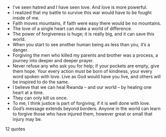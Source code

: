  - I’ve seen hatred and I have seen love. And love is more powerful.
 - I realized that my battle to survive this war would have to be fought inside of me.
 - Faith moves mountains, if faith were easy there would be no mountains.
 - The love of a single heart can make a world of difference.
 - The power of forgiveness is huge; it is really big, and it can save this world.
 - When you start to see another human being as less than you, it’s a danger.
 - Forgiving the men who killed my parents and brother was a process, a journey into deeper and deeper prayer.
 - Never refuse any who ask you for help; if your pockets are empty, give them hope. Your every action must be born of kindness, your every word spoken with love. Live as God would have you live, and others will be inspired to do the same.
 - I believe that we can heal Rwanda – and our world – by healing one heart at a time.
 - They can only kill us once.
 - To me, I think justice is part of forgiving, if it is well done with love.
 - God’s message extends beyond borders. Anyone in the world can learn to forgive those who have injured them, however great or small that injury may be.

12 quotes